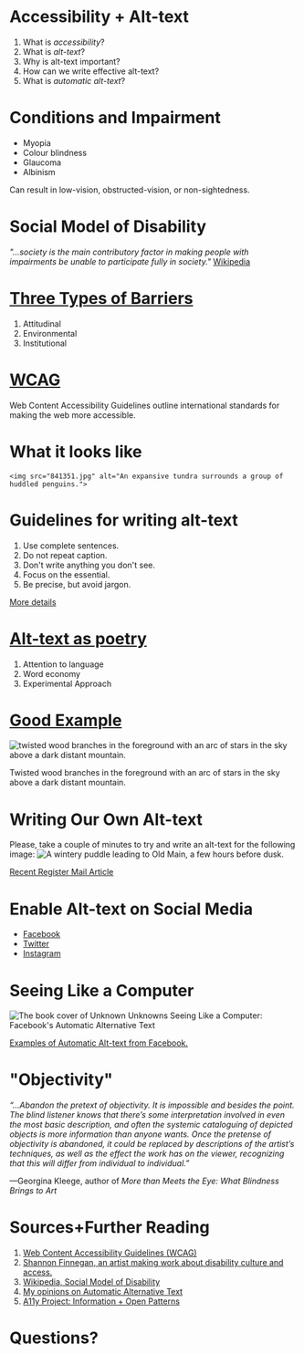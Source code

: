# Accessibility + Alt-text
1. What is _accessibility_?
2. What is _alt-text_?
3. Why is alt-text important?
4. How can we write effective alt-text?
5. What is _automatic alt-text_?

# Conditions and Impairment
- Myopia
- Colour blindness
- Glaucoma
- Albinism

Can result in low-vision, obstructed-vision, or non-sightedness.

# Social Model of Disability
_"...society is the main contributory factor in making people with impairments 
be unable to participate fully in society."_ [Wikipedia][3]

# [Three Types of Barriers](https://www.who.int/disabilities/world_report/2011/report.pdf)
1. Attitudinal
2. Environmental
3. Institutional

# [WCAG](https://www.w3.org/WAI/WCAG21/quickref/#non-text-content)
Web Content Accessibility Guidelines outline international standards for making the web more accessible.

# What it looks like
`<img src="841351.jpg" alt="An expansive tundra surrounds a group of huddled penguins.">`

# Guidelines for writing alt-text
1. Use complete sentences.
2. Do not repeat caption.
3. Don't write anything you don't see.
4. Focus on the essential.
5. Be precise, but avoid jargon.

[More details](https://live.coyote.pics/support)

# [Alt-text as poetry][5]
1. Attention to language
2. Word economy
3. Experimental Approach

# [Good Example][6]
![twisted wood branches in the foreground with an arc of stars in the sky above a dark distant mountain.](https://www.eyebeam.org/wp-content/uploads/2019/05/Example-1-Image-1-640x425.jpg)

Twisted wood branches in the foreground with an arc of stars in the sky above a dark distant mountain.

# Writing Our Own Alt-text
Please, take a couple of minutes to try and write an alt-text for the following image:
![A wintery puddle leading to Old Main, a few hours before dusk.](https://www.galesburg.com/storyimage/LG/20191020/NEWS/191029995/AR/0/AR-191029995.jpg?Q=75&maxW=640&maxH=1920)

[Recent Register Mail Article][4]

# Enable Alt-text on Social Media
- [Facebook](https://www.facebook.com/help/214124458607871)
- [Twitter](https://help.twitter.com/en/using-twitter/picture-descriptions)
- [Instagram](https://help.instagram.com/503708446705527)

# Seeing Like a Computer
![The book cover of Unknown Unknowns Seeing Like a Computer: Facebook's Automatic Alternative Text](https://assets.bigcartel.com/product_images/227907494/seeing_cover.jpg?auto=format&fit=max&w=480)

[Examples of Automatic Alt-text from Facebook.](https://assets.bigcartel.com/product_images/225039931/seeing_pg214.jpg?auto=format&fit=max&w=2000)

# "Objectivity"
_“…Abandon the pretext of objectivity. It is impossible and besides the point. The blind listener knows that there’s some interpretation involved in even the most basic description, and often the systemic cataloguing of depicted objects is more information than anyone wants. Once the pretense of objectivity is abandoned, it could be replaced by descriptions of the artist’s techniques, as well as the effect the work has on the viewer, recognizing that this will differ from individual to individual.”_

—Georgina Kleege, author of _More than Meets the Eye: What Blindness Brings to Art_

# Sources+Further Reading
1. [Web Content Accessibility Guidelines (WCAG)][1]
2. [Shannon Finnegan, an artist making work about disability culture and access.][2]
3. [Wikipedia, Social Model of Disability][3]
4. [My opinions on Automatic Alternative Text][7]
5. [A11y Project: Information + Open Patterns][8]

[1]: https://www.w3.org/TR/WCAG20/
[2]: https://shannonfinnegan.com/
[3]: https://en.wikipedia.org/wiki/Social_model_of_disability
[4]: https://www.galesburg.com/news/20191020/knox-enrollment-dips-75-students
[5]: [https://www.eyebeam.org/alt-text-as-poetry/]
[6]: [https://www.instagram.com/deathvalleynps/]
[7]: ./zine.pdf
[8]: https://a11yproject.com/

# Questions?